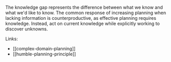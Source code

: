The knowledge gap represents the difference between what we know and what we'd like to know. The common response of increasing planning when lacking information is counterproductive, as effective planning requires knowledge. Instead, act on current knowledge while explicitly working to discover unknowns.

Links:
- [[complex-domain-planning]]
- [[humble-planning-principle]]
